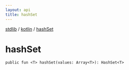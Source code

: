 ```yaml
---
layout: api
title: hashSet
---
```

[stdlib](../index.md) / [kotlin](index.md) / [hashSet](hashSet.md)

# hashSet

```
public fun <T> hashSet(values: Array<T>): HashSet<T>
```
